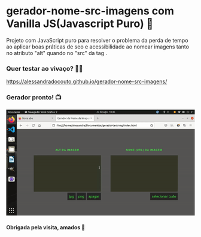 # gerador-nome-src-imagens com Vanilla JS(Javascript Puro) 💝
Projeto com JavaScript puro para resolver o problema da perda de tempo ao aplicar boas práticas de seo e acessibilidade ao nomear imagens tanto no atributo "alt" quando no "src" da tag <img>.

### Quer testar ao vivaço? 🤹‍♀️

https://alessandradocouto.github.io/gerador-nome-src-imagens/

### Gerador pronto! 📺

<img src="https://github.com/alessandradocouto/gerador-nome-src-imagens/blob/master/gif_gerador.gif">

#### Obrigada pela visita, amados 🍻


